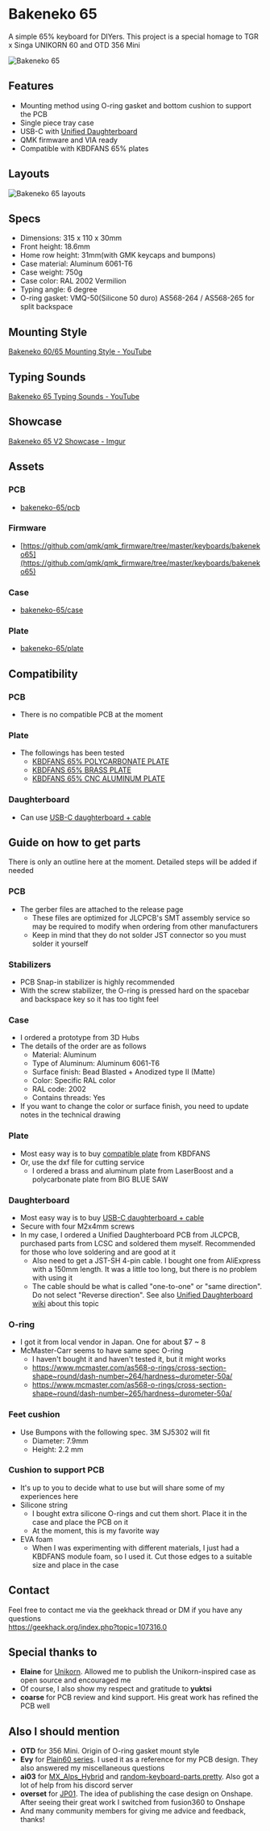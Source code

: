 # Bakeneko 65

A simple 65% keyboard for DIYers. This project is a special homage to TGR x Singa UNIKORN 60 and OTD 356 Mini

![Bakeneko 65](https://i.imgur.com/Va1caBv.jpg?2)

## Features

- Mounting method using O-ring gasket and bottom cushion to support the PCB
- Single piece tray case
- USB-C with [Unified Daughterboard](https://github.com/ai03-2725/Unified-Daughterboard)
- QMK firmware and VIA ready
- Compatible with KBDFANS 65% plates

## Layouts

![Bakeneko 65 layouts](https://i.imgur.com/4LpvS4A.png)

## Specs

- Dimensions: 315 x 110 x 30mm
- Front height: 18.6mm
- Home row height: 31mm(with GMK keycaps and bumpons)
- Case material: Aluminum 6061-T6
- Case weight: 750g
- Case color: RAL 2002 Vermilion
- Typing angle: 6 degree
- O-ring gasket: VMQ-50(Silicone 50 duro) AS568-264 / AS568-265 for split backspace

## Mounting Style

[Bakeneko 60/65 Mounting Style - YouTube](https://youtu.be/cumnT5xGa78)

## Typing Sounds

[Bakeneko 65 Typing Sounds - YouTube](https://youtube.com/playlist?list=PLwI1Rtk5mMpzaG11CSqs7T0BvoI2UYzXa)

## Showcase

[Bakeneko 65 V2 Showcase - Imgur](https://imgur.com/a/71G36TD)

## Assets

### PCB
- [bakeneko-65/pcb](./pcb)

### Firmware
- [https://github.com/qmk/qmk_firmware/tree/master/keyboards/bakeneko65](https://github.com/qmk/qmk_firmware/tree/master/keyboards/bakeneko65)

### Case
- [bakeneko-65/case](./case)

### Plate
- [bakeneko-65/plate](./plate)

## Compatibility

### PCB

- There is no compatible PCB at the moment

### Plate

- The followings has been tested
  - [KBDFANS 65% POLYCARBONATE PLATE](https://kbdfans.com/collections/plate/products/65-polycarbonate-plate)
  - [KBDFANS 65% BRASS PLATE](https://kbdfans.com/collections/plate/products/65-brass-plate)
  - [KBDFANS 65% CNC ALUMINUM PLATE](https://kbdfans.com/collections/plate/products/65-cnc-aluminum-plate)

### Daughterboard

- Can use [USB-C daughterboard + cable](https://anykeys.eu/product/usb-c-daughterboard-cable/)

## Guide on how to get parts

There is only an outline here at the moment. Detailed steps will be added if needed

### PCB

- The gerber files are attached to the release page
  - These files are optimized for JLCPCB's SMT assembly service so may be required to modify when ordering from other manufacturers
  - Keep in mind that they do not solder JST connector so you must solder it yourself

### Stabilizers
- PCB Snap-in stabilizer is highly recommended
- With the screw stabilizer, the O-ring is pressed hard on the spacebar and backspace key so it has too tight feel

### Case

- I ordered a prototype from 3D Hubs
- The details of the order are as follows
  - Material: Aluminum
  - Type of Aluminum: Aluminum 6061-T6
  - Surface finish: Bead Blasted + Anodized type II (Matte)
  - Color: Specific RAL color
  - RAL code: 2002
  - Contains threads: Yes
- If you want to change the color or surface finish, you need to update notes in the technical drawing

### Plate

- Most easy way is to buy [compatible plate](#plate-1) from KBDFANS
- Or, use the dxf file for cutting service
  - I ordered a brass and aluminum plate from LaserBoost and a polycarbonate plate from BIG BLUE SAW

### Daughterboard
- Most easy way is to buy [USB-C daughterboard + cable](https://anykeys.eu/product/usb-c-daughterboard-cable/)
- Secure with four M2x4mm screws
- In my case, I ordered a Unified Daughterboard PCB from JLCPCB, purchased parts from LCSC and soldered them myself. Recommended for those who love soldering and are good at it
  - Also need to get a JST-SH 4-pin cable. I bought one from AliExpress with a 150mm length. It was a little too long, but there is no problem with using it
  - The cable should be what is called "one-to-one" or "same direction". Do not select "Reverse direction". See also [Unified Daughterboard wiki](https://github.com/ai03-2725/Unified-Daughterboard/wiki/Consumer-info) about this topic

### O-ring
- I got it from local vendor in Japan. One for about $7 ~ 8
- McMaster-Carr seems to have same spec O-ring
  - I haven't bought it and haven't tested it, but it might works
  - https://www.mcmaster.com/as568-o-rings/cross-section-shape~round/dash-number~264/hardness~durometer-50a/
  - https://www.mcmaster.com/as568-o-rings/cross-section-shape~round/dash-number~265/hardness~durometer-50a/
  
### Feet cushion
- Use Bumpons with the following spec. 3M SJ5302 will fit
  - Diameter: 7.9mm
  - Height: 2.2 mm

### Cushion to support PCB
- It's up to you to decide what to use but will share some of my experiences here
- Silicone string
  - I bought extra silicone O-rings and cut them short. Place it in the case and place the PCB on it
  - At the moment, this is my favorite way
- EVA foam
  - When I was experimenting with different materials, I just had a KBDFANS module foam, so I used it. Cut those edges to a suitable size and place in the case

## Contact

Feel free to contact me via the geekhack thread or DM if you have any questions  
https://geekhack.org/index.php?topic=107316.0

## Special thanks to

- **Elaine** for [Unikorn](https://geekhack.org/index.php?topic=98587.50). Allowed me to publish the Unikorn-inspired case as open source and encouraged me
- Of course, I also show my respect and gratitude to **yuktsi**
- **coarse** for PCB review and kind support. His great work has refined the PCB well

## Also I should mention

- **OTD** for 356 Mini. Origin of O-ring gasket mount style
- **Evy** for [Plain60 series](https://github.com/evyd13/plain60-c). I used it as a reference for my PCB design. They also answered my miscellaneous questions
- **ai03** for [MX_Alps_Hybrid](https://github.com/ai03-2725/MX_Alps_Hybrid) and [random-keyboard-parts.pretty](https://github.com/ai03-2725/random-keyboard-parts.pretty). Also got a lot of help from his discord server
- **overset** for [JP01](https://github.com/overset/JP01). The idea of publishing the case design on Onshape. After seeing their great work I switched from fusion360 to Onshape
- And many community members for giving me advice and feedback, thanks!
